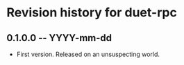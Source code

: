 # Revision history for duet-rpc

## 0.1.0.0 -- YYYY-mm-dd

* First version. Released on an unsuspecting world.
